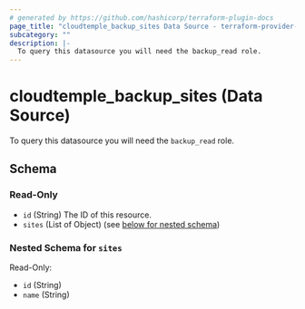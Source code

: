```yaml
---
# generated by https://github.com/hashicorp/terraform-plugin-docs
page_title: "cloudtemple_backup_sites Data Source - terraform-provider-cloudtemple"
subcategory: ""
description: |-
  To query this datasource you will need the backup_read role.
---
```


# cloudtemple_backup_sites (Data Source)

To query this datasource you will need the `backup_read` role.



<!-- schema generated by tfplugindocs -->
## Schema

### Read-Only

- `id` (String) The ID of this resource.
- `sites` (List of Object) (see [below for nested schema](#nestedatt--sites))

<a id="nestedatt--sites"></a>
### Nested Schema for `sites`

Read-Only:

- `id` (String)
- `name` (String)


